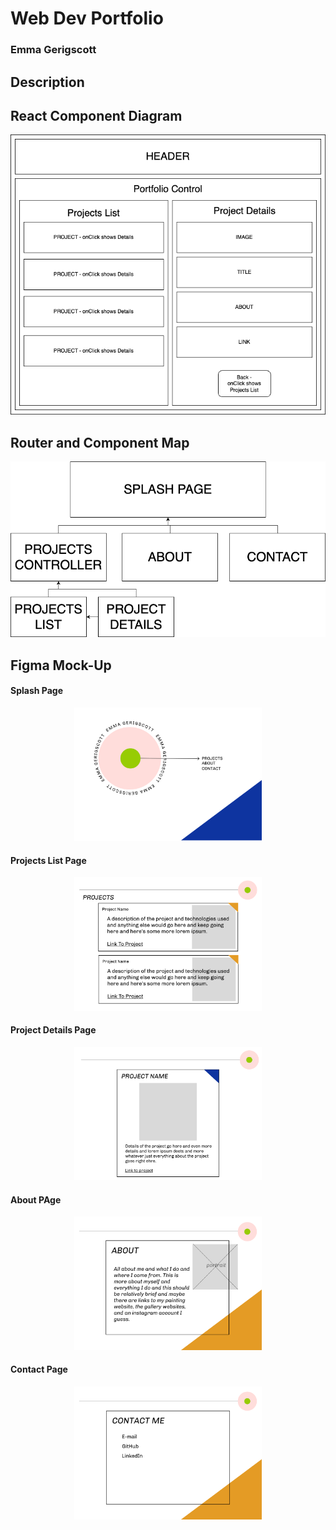 # Web Dev Portfolio

### Emma Gerigscott

## Description

## React Component Diagram

![react component diagram](./src/assets/img/components.png)

## Router and Component Map

![router diagram](./src/assets/img/router.png)

## Figma Mock-Up

#### Splash Page

<div align="center">
   <img src='./src/assets/img/splash.png' width="300px" >
</div>

#### Projects List Page

<div align="center">
   <img src='./src/assets/img/Projects.png' width="300px" >
</div>

#### Project Details Page

<div align="center">
   <img src='./src/assets/img/projectdetails.png' width="300px" >
</div>

#### About PAge

<div align="center">
   <img src='./src/assets/img/About.png' width="300px" >
</div>

#### Contact Page

<div align="center">
   <img src='./src/assets/img/Contact.png' width="300px" >
</div>